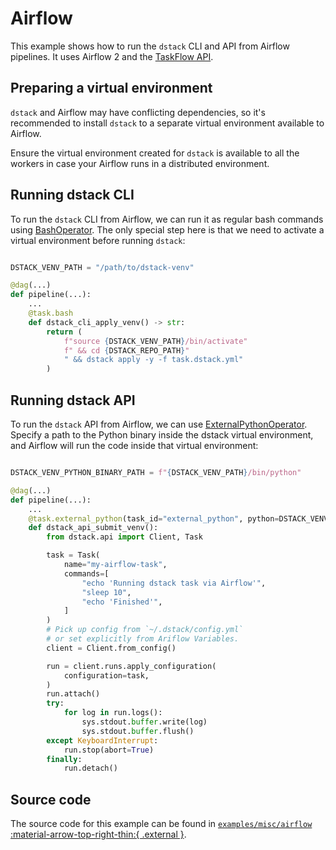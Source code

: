 # Airflow

This example shows how to run the `dstack` CLI and API from Airflow pipelines.
It uses Airflow 2 and the [TaskFlow API](https://airflow.apache.org/docs/apache-airflow/stable/tutorial/taskflow.html).

## Preparing a virtual environment

`dstack` and Airflow may have conflicting dependencies, so it's recommended to install
`dstack` to a separate virtual environment available to Airflow.

Ensure the virtual environment created for `dstack` is
available to all the workers in case your Airflow runs in a distributed environment.

## Running dstack CLI

To run the `dstack` CLI from Airflow,
we can run it as regular bash commands using [BashOperator](https://airflow.apache.org/docs/apache-airflow/stable/howto/operator/bash.html).
The only special step here is that we need to activate a virtual environment before running `dstack`:

```python

DSTACK_VENV_PATH = "/path/to/dstack-venv"

@dag(...)
def pipeline(...):
    ...
    @task.bash
    def dstack_cli_apply_venv() -> str:
        return (
            f"source {DSTACK_VENV_PATH}/bin/activate"
            f" && cd {DSTACK_REPO_PATH}"
            " && dstack apply -y -f task.dstack.yml"
        )
```

## Running dstack API

To run the `dstack` API from Airflow, we can use [ExternalPythonOperator](https://airflow.apache.org/docs/apache-airflow/stable/howto/operator/python.html#externalpythonoperator). Specify a path to the Python binary inside the dstack virtual environment, and
Airflow will run the code inside that virtual environment:

```python

DSTACK_VENV_PYTHON_BINARY_PATH = f"{DSTACK_VENV_PATH}/bin/python"

@dag(...)
def pipeline(...):
    ...
    @task.external_python(task_id="external_python", python=DSTACK_VENV_PYTHON_BINARY_PATH)
    def dstack_api_submit_venv():
        from dstack.api import Client, Task

        task = Task(
            name="my-airflow-task",
            commands=[
                "echo 'Running dstack task via Airflow'",
                "sleep 10",
                "echo 'Finished'",
            ]
        )
        # Pick up config from `~/.dstack/config.yml`
        # or set explicitly from Ariflow Variables.
        client = Client.from_config()

        run = client.runs.apply_configuration(
            configuration=task,
        )
        run.attach()
        try:
            for log in run.logs():
                sys.stdout.buffer.write(log)
                sys.stdout.buffer.flush()
        except KeyboardInterrupt:
            run.stop(abort=True)
        finally:
            run.detach()
```

## Source code

The source code for this example can be found in
[`examples/misc/airflow` :material-arrow-top-right-thin:{ .external }](https://github.com/dstackai/dstack/blob/master/examples/misc/airflow).
